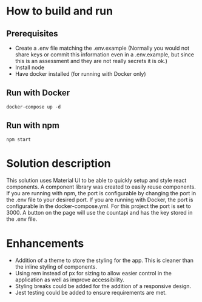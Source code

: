 # How to build and run
## Prerequisites
- Create a .env file matching the .env.example 
(Normally you would not share keys or commit this information even in a .env.example, but since this is an assessment and they 
are not really secrets it is ok.)
- Install node
- Have docker installed (for running with Docker only)

## Run with Docker
`docker-compose up -d`

## Run with npm
`npm start`

# Solution description
This solution uses Material UI to be able to quickly setup and style react components. A component library was created to easily 
reuse components. If you are running with npm, the port is configurable by changing the port in the .env file to your desired port. If you are running with Docker, the port is configurable in the docker-compose.yml. For this project the port is set to 3000. A button on the page will use the countapi and has the key stored in the .env file.

# Enhancements
- Addition of a theme to store the styling for the app. This is cleaner than the inline styling of components.
- Using rem instead of px for sizing to allow easier control in the application as well as improve accessibility.
- Styling breaks could be added for the addition of a responsive design.
- Jest testing could be added to ensure requirements are met.